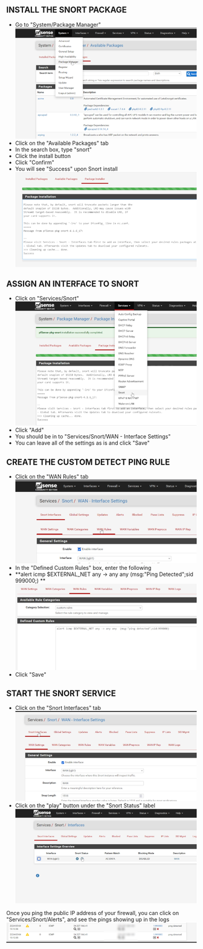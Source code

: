 ## INSTALL THE SNORT PACKAGE
+ Go to "System/Package Manager" ![file](assets/1.1.png) 
+ Click on the "Available Packages" tab
+ In the search box, type "snort"
+ Click the install button
+ Click "Confirm"
+ You will see "Success" upon Snort install ![file](assets/1.2.png) 

## ASSIGN AN INTERFACE TO SNORT
+ Click on "Services/Snort" ![file](assets/2.1.png) 
+ Click "Add"
+ You should be in to "Services/Snort/WAN - Interface Settings" 
+ You can leave all of the settings as is and click "Save"

## CREATE THE CUSTOM DETECT PING RULE
+ Click on the "WAN Rules" tab ![file](assets/3.1.png)
+ In the "Defined Custom Rules" box, enter the following
+ **alert icmp $EXTERNAL_NET any -> any any (msg:"Ping Detected";sid 999000;) ** ![file](assets/3.2.png)
+ Click "Save"

## START THE SNORT SERVICE
+ Click on the "Snort Interfaces" tab ![file](assets/4.1.png)
+ Click on the "play" button under the "Snort Status" label ![file](assets/4.2.png) 

Once you ping the public IP address of your firewall, you can click on "Services/Snort/Alerts", and see the pings showing up in the logs ![file](assets/5.1.png) 
